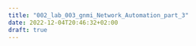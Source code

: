 ```yaml
---
title: "002_lab_003_gnmi_Network_Automation_part_3"
date: 2022-12-04T20:46:32+02:00
draft: true
---
```


